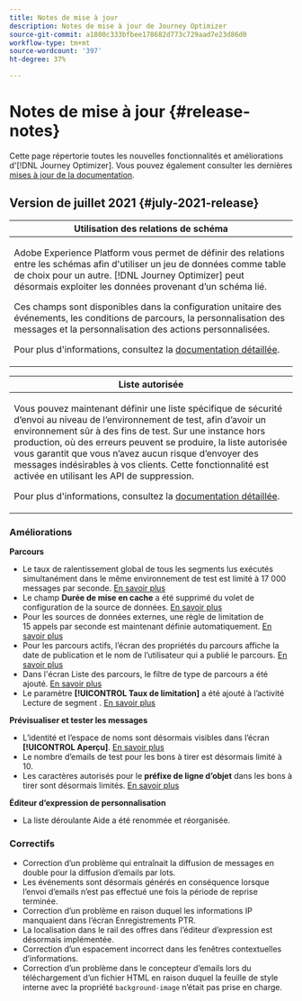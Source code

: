 ```yaml
---
title: Notes de mise à jour
description: Notes de mise à jour de Journey Optimizer
source-git-commit: a1800c333bfbee178682d773c729aad7e23d86d0
workflow-type: tm+mt
source-wordcount: '397'
ht-degree: 37%

---
```



# Notes de mise à jour {#release-notes}

Cette page répertorie toutes les nouvelles fonctionnalités et améliorations d&#39;[!DNL Journey Optimizer]. Vous pouvez également consulter les dernières [mises à jour de la documentation](documentation-updates.md).

## Version de juillet 2021 {#july-2021-release}

<table>
<thead>
<tr>
<th><strong>Utilisation des relations de schéma</strong><br/></th>
</tr>
</thead>
<tbody>
<tr>
<td>
<p>Adobe Experience Platform vous permet de définir des relations entre les schémas afin d'utiliser un jeu de données comme table de choix pour un autre. [!DNL Journey Optimizer] peut désormais exploiter les données provenant d’un schéma lié.</p>
<p>Ces champs sont disponibles dans la configuration unitaire des événements, les conditions de parcours, la personnalisation des messages et la personnalisation des actions personnalisées.</p>
<p>Pour plus d'informations, consultez la <a href="event/experience-event-schema.md#leverage_schema_relationships">documentation détaillée</a>.</p>
</td>
</tr>
</tbody>
</table>

<table>
<thead>
<tr>
<th><strong>Liste autorisée</strong><br/></th>
</tr>
</thead>
<tbody>
<tr>
<td>
<p>Vous pouvez maintenant définir une liste spécifique de sécurité d’envoi au niveau de l’environnement de test, afin d’avoir un environnement sûr à des fins de test. Sur une instance hors production, où des erreurs peuvent se produire, la liste autorisée vous garantit que vous n’avez aucun risque d’envoyer des messages indésirables à vos clients. Cette fonctionnalité est activée en utilisant les API de suppression.</p>
<p>Pour plus d'informations, consultez la <a href="allow-list.md">documentation détaillée</a>.</p>
</td>
</tr>
</tbody>
</table>

### Améliorations

**Parcours**

* Le taux de ralentissement global de tous les segments lus exécutés simultanément dans le même environnement de test est limité à 17 000 messages par seconde. [En savoir plus](building-journeys/read-segment.md#configuring-segment-trigger-activity)
* Le champ **Durée de mise en cache** a été supprimé du volet de configuration de la source de données. [En savoir plus](datasource/about-data-sources.md)
* Pour les sources de données externes, une règle de limitation de 15 appels par seconde est maintenant définie automatiquement. [En savoir plus](configuration/external-systems.md#capping)
* Pour les parcours actifs, l’écran des propriétés du parcours affiche la date de publication et le nom de l’utilisateur qui a publié le parcours. [En savoir plus](building-journeys/journey-gs.md#change-properties)
* Dans l&#39;écran Liste des parcours, le filtre de type de parcours a été ajouté. [En savoir plus](user-interface.md#section_lgm_hpz_pgb)
* Le paramètre **[!UICONTROL Taux de limitation]** a été ajouté à l’activité Lecture de segment . [En savoir plus](building-journeys/read-segment.md#configuring-segment-trigger-activity)

**Prévisualiser et tester les messages**

* L’identité et l’espace de noms sont désormais visibles dans l’écran **[!UICONTROL Aperçu]**. [En savoir plus](preview.md#preview-your-messages)
* Le nombre d’emails de test pour les bons à tirer est désormais limité à 10.
* Les caractères autorisés pour le **préfixe de ligne d’objet** dans les bons à tirer sont désormais limités. [En savoir plus](preview.md#send-proofs)

**Éditeur d’expression de personnalisation**

* La liste déroulante Aide a été renommée et réorganisée.

### Correctifs

* Correction d’un problème qui entraînait la diffusion de messages en double pour la diffusion d’emails par lots.
* Les événements sont désormais générés en conséquence lorsque l’envoi d’emails n’est pas effectué une fois la période de reprise terminée.
* Correction d’un problème en raison duquel les informations IP manquaient dans l’écran Enregistrements PTR.
* La localisation dans le rail des offres dans l’éditeur d’expression est désormais implémentée.
* Correction d’un espacement incorrect dans les fenêtres contextuelles d’informations.
* Correction d’un problème dans le concepteur d’emails lors du téléchargement d’un fichier HTML en raison duquel la feuille de style interne avec la propriété `background-image` n’était pas prise en charge.

